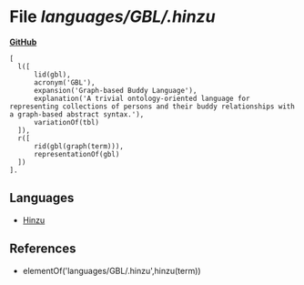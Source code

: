 # File _languages/GBL/.hinzu_
**[GitHub](https://github.com/softlang/yas/blob/master/languages/GBL/.hinzu)**
```
[
  l([
      lid(gbl),
      acronym('GBL'),
      expansion('Graph-based Buddy Language'),
      explanation('A trivial ontology-oriented language for representing collections of persons and their buddy relationships with a graph-based abstract syntax.'),
      variationOf(tbl)
  ]),
  r([
      rid(gbl(graph(term))),
      representationOf(gbl)
  ])
].
```

## Languages
* [Hinzu](../languages/Hinzu.md)

## References
* elementOf('languages/GBL/.hinzu',hinzu(term))
